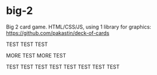 # big-2
Big 2 card game. HTML/CSS/JS, using 1 library for graphics: https://github.com/pakastin/deck-of-cards

TEST TEST TEST 

MORE TEST MORE TEST

TEST TEST TEST TEST TEST TEST TEST TEST 

